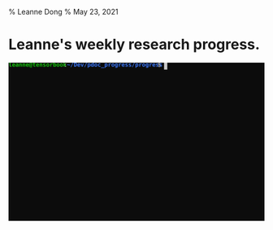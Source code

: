% Leanne Dong
% May 23, 2021

# Leanne's weekly research progress.

![Example](./docs/termtosvg_2wnrpek8.svg)






